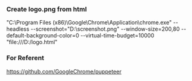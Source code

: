 
### Create logo.png from html

"C:\Program Files (x86)\Google\Chrome\Application\chrome.exe" --headless --screenshot="D:\screenshot.png" --window-size=200,80 --default-background-color=0 --virtual-time-budget=10000 "file:///D:/logo.html"

### For Referent

https://github.com/GoogleChrome/puppeteer

